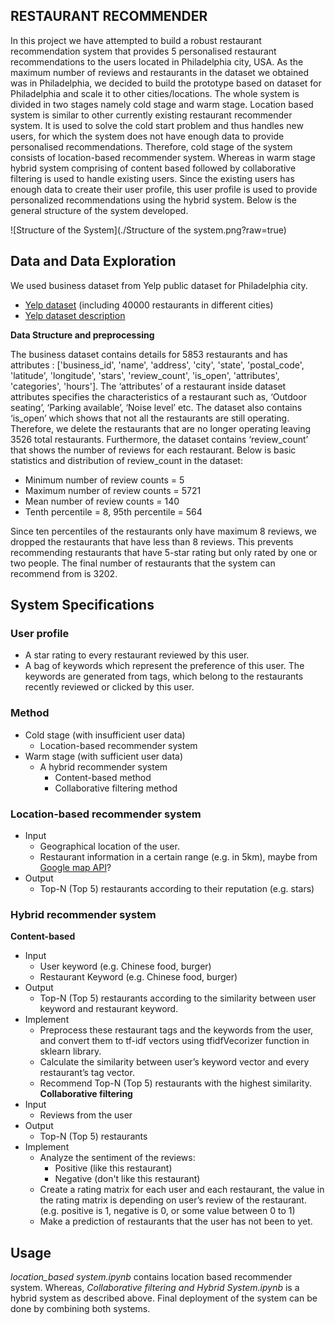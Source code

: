 ## RESTAURANT RECOMMENDER

In this project we have attempted to build a robust restaurant recommendation system that provides 5 personalised restaurant recommendations to the users located in Philadelphia city, USA. As the maximum number of reviews and restaurants in the dataset we obtained was in Philadelphia, we decided to build the prototype based on dataset for Philadelphia and scale it to other cities/locations. The whole system is divided in two stages namely cold stage and warm stage. Location based system is similar to other currently existing restaurant recommender system. It is used to solve the cold start problem and thus handles new users, for which the system does not have enough data to provide personalised recommendations. Therefore, cold stage of the system consists of location-based recommender system. Whereas in warm stage hybrid system comprising of content based followed by collaborative filtering is used to handle existing users. Since the existing users has enough data to create their user profile, this user profile is used to provide personalized recommendations using the hybrid system. Below  is the general structure of the system developed.

![Structure of the System](./Structure of the system.png?raw=true)

## Data and Data Exploration

We used business dataset from Yelp public dataset for Philadelphia city. 
- [Yelp dataset](https://www.yelp.com/dataset) (including 40000 restaurants in different cities)
- [Yelp dataset description](https://www.yelp.com/dataset/documentation/main) 


**Data Structure and preprocessing**

The business dataset contains details for 5853 restaurants and has attributes : ['business_id', 'name', 'address', 'city', 'state', 'postal_code', 'latitude', 'longitude', 'stars', 'review_count', 'is_open', 'attributes', 'categories', 'hours']. The ‘attributes’ of a restaurant inside dataset attributes specifies the characteristics of a restaurant such as, ‘Outdoor seating’, ‘Parking available’, ‘Noise level’ etc. The dataset also contains ‘is_open’ which shows that not all the restaurants are still operating. Therefore, we delete the restaurants that are no longer operating leaving 3526 total restaurants.  Furthermore, the dataset contains ‘review_count’ that shows the number of reviews for each restaurant.
Below is basic statistics and distribution of review_count in the dataset: 

- Minimum number of review counts = 5
- Maximum number of review counts = 5721
- Mean number of review counts = 140 
- Tenth percentile = 8, 95th percentile = 564
 
Since ten percentiles of the restaurants only have maximum 8 reviews, we dropped 
the restaurants that have less than 8 reviews. This prevents recommending 
restaurants that have 5-star rating but only rated by one or two people. The final 
number of restaurants that the system can recommend from is 3202. 

## System Specifications

### User profile

- A star rating to every restaurant reviewed by this user.
- A bag of keywords which represent the preference of this user. The keywords are  generated from tags, which belong to the restaurants recently reviewed or clicked by  this user.

### Method

- Cold stage (with insufficient user data)
  - Location-based recommender system
- Warm stage (with sufficient user data)
  - A hybrid recommender system
    - Content-based method
    - Collaborative filtering method

### Location-based recommender system

- Input
  - Geographical location of the user.
  - Restaurant information in a certain range (e.g. in 5km), maybe from [Google map API](https://developers.google.com/maps)?
- Output
  - Top-N (Top 5) restaurants according to their reputation (e.g. stars)

### Hybrid recommender system

**Content-based**
  - Input
    - User keyword (e.g. Chinese food, burger)
    - Restaurant Keyword (e.g. Chinese food, burger)
  - Output
    - Top-N (Top 5) restaurants according to the similarity between user keyword and restaurant keyword.
  - Implement
    - Preprocess these restaurant tags and the keywords from the user, and convert  them to tf-idf vectors using tfidfVecorizer function in sklearn library.
    - Calculate the similarity between user’s keyword vector and every restaurant’s tag  vector.
    - Recommend Top-N (Top 5) restaurants with the highest similarity.
**Collaborative filtering**
  - Input
    - Reviews from the user
  - Output
    - Top-N (Top 5) restaurants
  - Implement
    - Analyze the sentiment of the reviews:
      - Positive (like this restaurant)
      - Negative (don't like this restaurant)
    - Create a rating matrix for each user and each restaurant, the value in the rating  matrix is depending on user’s review of the restaurant. (e.g. positive is 1, negative is 0, or some value between 0 to 1)
    - Make a prediction of restaurants that the user has not been to yet. 

## Usage 

*location_based system.ipynb* contains location based recommender system. 
Whereas, *Collaborative filtering and Hybrid System.ipynb* is a hybrid system as described above.
Final deployment of the system can be done by combining both systems.
